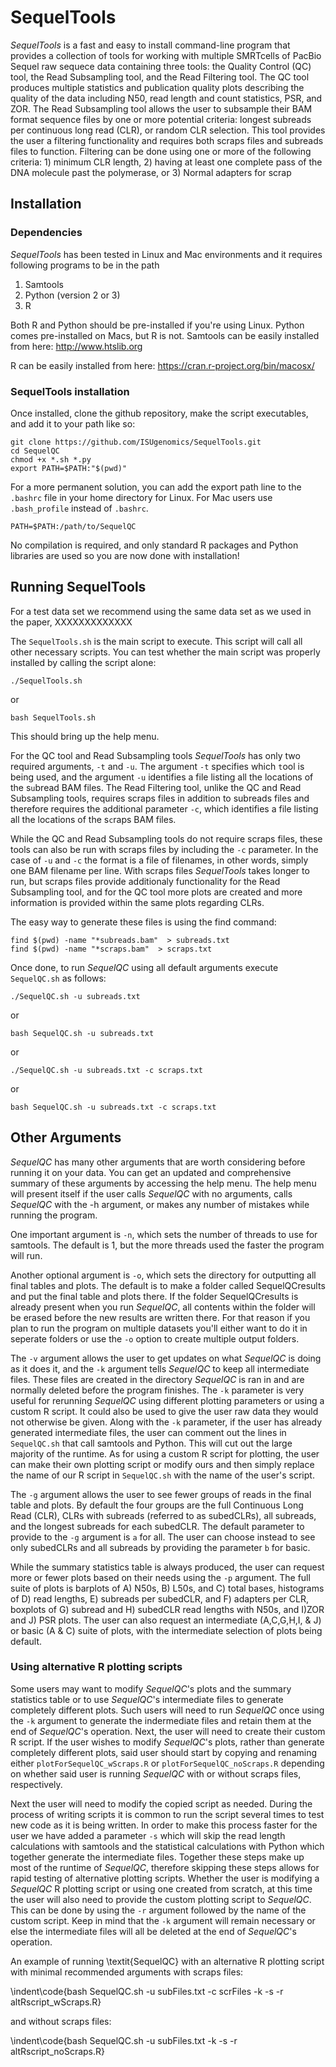 # SequelTools

_SequelTools_ is a fast and easy to install command-line program that provides a collection of tools for working with multiple SMRTcells of PacBio Sequel raw sequece data containing three tools: the Quality Control (QC) tool, the Read Subsampling tool, and the Read Filtering tool.  The QC tool produces multiple statistics and publication quality plots describing the quality of the data including N50, read length and count statistics, PSR, and ZOR.  The Read Subsampling tool allows the user to subsample their BAM format sequence files by one or more potential criteria: longest subreads per continuous long read (CLR), or random CLR selection. This tool provides the user a filtering functionality and requires both scraps files and subreads files to function. Filtering can be done using one or more of the following criteria: 1) minimum CLR length, 2) having at least one complete pass of the DNA molecule past the polymerase, or 3) Normal adapters for scrap

## Installation

### Dependencies
_SequelTools_ has been tested in Linux and Mac environments and it requires following programs to be in the path
1. Samtools
2. Python (version 2 or 3)
3. R

Both R and Python should be pre-installed if you're using Linux. Python comes pre-installed on Macs, but R is not. 
Samtools can be easily installed from here:
http://www.htslib.org

R can be easily installed from here:
https://cran.r-project.org/bin/macosx/

### SequelTools installation
Once installed, clone the github repository, make the script executables, and add it to your path like so:

```
git clone https://github.com/ISUgenomics/SequelTools.git
cd SequelQC
chmod +x *.sh *.py
export PATH=$PATH:"$(pwd)"
```
For a more permanent solution, you can add the export path line to the `.bashrc` file in your home directory for Linux.  For Mac users use `.bash_profile` instead of `.bashrc`.

```
PATH=$PATH:/path/to/SequelQC
```

No compilation is required, and only standard R packages and Python libraries are used so you are now done with installation! 

## Running SequelTools

For a test data set we recommend using the same data set as we used in the paper, XXXXXXXXXXXXX

The `SequelTools.sh` is the main script to execute. This script will call all other necessary scripts. You can test whether the main script was properly installed by calling the script alone:

```
./SequelTools.sh
```

or 

```
bash SequelTools.sh
```

This should bring up the help menu.

For the QC tool and Read Subsampling tools _SequelTools_ has only two required arguments, `-t` and `-u`. The argument `-t` specifies which `t`ool is being used, and the argument `-u` identifies a file listing all the locations of the s`u`bread BAM files.  The Read Filtering tool, unlike the QC and Read Subsampling tools, requires scraps files in addition to subreads files and therefore requires the additional parameter `-c`, which identifies a file listing all the locations of the s`c`raps BAM files.

While the QC and Read Subsampling tools do not require scraps files, these tools can also be run with scraps files by including the `-c` parameter.  In the case of `-u` and `-c` the format is a file of filenames, in other words, simply one BAM filename per line.  With scraps files _SequelTools_ takes longer to run, but scraps files provide additionaly functionality for the Read Subsampling tool, and for the QC tool more plots are created and more information is provided within the same plots regarding CLRs.

The easy way to generate these files is using the find command:

```
find $(pwd) -name "*subreads.bam"  > subreads.txt
find $(pwd) -name "*scraps.bam"  > scraps.txt
```







Once done, to run _SequelQC_ using all default arguments execute `SequelQC.sh` as follows:

```
./SequelQC.sh -u subreads.txt
```

or 

```
bash SequelQC.sh -u subreads.txt
```

or


```
./SequelQC.sh -u subreads.txt -c scraps.txt
```

or 

```
bash SequelQC.sh -u subreads.txt -c scraps.txt
```

## Other Arguments

_SequelQC_ has many other arguments that are worth considering before running it on your data. You can get an updated and comprehensive summary of these arguments by accessing the help menu.  The help menu will present itself if the user calls _SequelQC_ with no arguments, calls _SequelQC_ with the -h argument, or makes any number of mistakes while running the program.

One important argument is `-n`, which sets the number of threads to use for samtools.  The default is 1, but the more threads used the faster the program will run.  

Another optional argument is `-o`, which sets the directory for outputting all final tables and plots.  The default is to make a folder called SequelQCresults and put the final table and plots there.  If the folder SequelQCresults is already present when you run _SequelQC_, all contents within the folder will be erased before the new results are written there.  For that reason if you plan to run the program on multiple datasets you'll either want to do it in seperate folders or use the `-o` option to create multiple output folders.

The `-v` argument allows the user to get updates on what _SequelQC_ is doing as it does it, and the `-k` argument tells _SequelQC_ to keep all intermediate files.  These files are created in the directory _SequelQC_ is ran in and are normally deleted before the program finishes.  The `-k` parameter is very useful for rerunning _SequelQC_ using different plotting parameters or using a custom R script.  It could also be used to give the user raw data they would not otherwise be given. Along with the `-k` parameter, if the user has already generated intermediate files, the user can comment out the lines in `SequelQC.sh` that call samtools and Python.  This will cut out the large majority of the runtime.  As for using a custom R script for plotting, the user can make their own plotting script or modify ours and then simply replace the name of our R script in `SequelQC.sh` with the name of the user's script.

The `-g` argument allows the user to see fewer groups of reads in the final table and plots.  By default the four groups are the full Continuous Long Read (CLR), CLRs with subreads (referred to as subedCLRs), all subreads, and the longest subreads for each subedCLR.  The default parameter to provide to the `-g` argument is `a` for all.  The user can choose instead to see only subedCLRs and all subreads by providing the parameter `b` for basic.

While the summary statistics table is always produced, the user can request more or fewer plots based on their needs using the `-p` argument. The full suite of plots is barplots of A) N50s, B) L50s, and C) total bases, histograms of D) read lengths, E) subreads per subedCLR, and F) adapters per CLR, boxplots of G) subread and H) subedCLR read lengths with N50s, and I)ZOR and J) PSR plots. The user can also request an intermediate (A,C,G,H,I, & J) or basic (A & C) suite of plots, with the intermediate selection of plots being default. 

### Using alternative R plotting scripts

Some users may want to modify _SequelQC_'s plots and the summary statistics table or to use _SequelQC_'s intermediate files to generate completely different plots.  Such users will need to run _SequelQC_ once using the `-k` argument to generate the indermediate files and retain them at the end of _SequelQC_'s operation.  Next, the user will need to create their custom R script.  If the user wishes to modify _SequelQC_'s plots, rather than generate completely different plots, said user should start by copying and renaming either `plotForSequelQC_wScraps.R` or `plotForSequelQC_noScraps.R` depending on whether said user is running _SequelQC_ with or without scraps files, respectively. 

Next the user will need to modify the copied script as needed.  During the process of writing scripts it is common to run the script several times to test new code as it is being written.  In order to make this process faster for the user we have added a parameter `-s` which will skip the read length calculations with samtools and the statistical calculations with Python which together generate the intermediate files.  Together these steps make up most of the runtime of _SequelQC_, therefore skipping these steps allows for rapid testing of alternative plotting scripts. Whether the user is modifying a _SequelQC_ R plotting script or using one created from scratch, at this time the user will also need to provide the custom plotting script to _SequelQC_.  This can be done by using the `-r` argument followed by the name of the custom script.  Keep in mind that the `-k` argument will remain necessary or else the intermediate files will all be deleted at the end of _SequelQC_'s operation.

An example of running \textit{SequelQC} with an alternative R plotting script with minimal recommended arguments with scraps files:

\indent\code{bash SequelQC.sh -u subFiles.txt -c scrFiles -k -s -r altRscript\_wScraps.R}

and without scraps files:

\indent\code{bash SequelQC.sh -u subFiles.txt -k -s -r altRscript\_noScraps.R}

